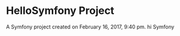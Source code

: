 HelloSymfony Project
================

A Symfony project created on February 16, 2017, 9:40 pm.
hi Symfony
